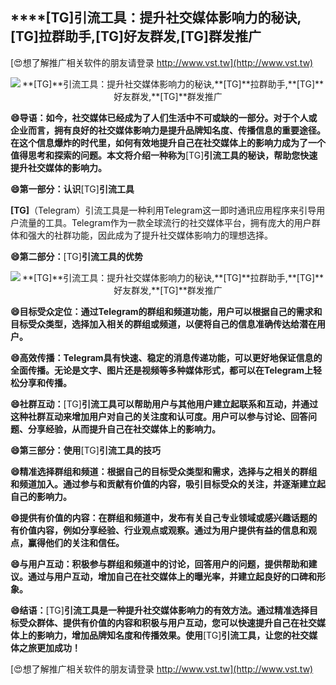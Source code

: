 ## ****[TG]**引流工具：提升社交媒体影响力的秘诀,**[TG]**拉群助手,**[TG]**好友群发,**[TG]**群发推广**

[😍想了解推广相关软件的朋友请登录 http://www.vst.tw](http://www.vst.tw)

 <center><img src="https://vst.tw/MP4/tuiguang/png/3.png" alt="**[TG]**引流工具：提升社交媒体影响力的秘诀,**[TG]**拉群助手,**[TG]**好友群发,**[TG]**群发推广"></center>

**😄导语：如今，社交媒体已经成为了人们生活中不可或缺的一部分。对于个人或企业而言，拥有良好的社交媒体影响力是提升品牌知名度、传播信息的重要途径。在这个信息爆炸的时代里，如何有效地提升自己在社交媒体上的影响力成为了一个值得思考和探索的问题。本文将介绍一种称为**[TG]**引流工具的秘诀，帮助您快速提升社交媒体的影响力。**

**😄第一部分：认识**[TG]**引流工具**

**[TG]**（Telegram）引流工具是一种利用Telegram这一即时通讯应用程序来引导用户流量的工具。Telegram作为一款全球流行的社交媒体平台，拥有庞大的用户群体和强大的社群功能，因此成为了提升社交媒体影响力的理想选择。

**😄第二部分：**[TG]**引流工具的优势**

 <center><img src="https://vst.tw/MP4/tuiguang/png/5.png" alt="**[TG]**引流工具：提升社交媒体影响力的秘诀,**[TG]**拉群助手,**[TG]**好友群发,**[TG]**群发推广"></center>

**😄目标受众定位：通过Telegram的群组和频道功能，用户可以根据自己的需求和目标受众类型，选择加入相关的群组或频道，以便将自己的信息准确传达给潜在用户。**

**😄高效传播：Telegram具有快速、稳定的消息传递功能，可以更好地保证信息的全面传播。无论是文字、图片还是视频等多种媒体形式，都可以在Telegram上轻松分享和传播。**

**😄社群互动：**[TG]**引流工具可以帮助用户与其他用户建立起联系和互动，并通过这种社群互动来增加用户对自己的关注度和认可度。用户可以参与讨论、回答问题、分享经验，从而提升自己在社交媒体上的影响力。**

**😄第三部分：使用**[TG]**引流工具的技巧**

**😄精准选择群组和频道：根据自己的目标受众类型和需求，选择与之相关的群组和频道加入。通过参与和贡献有价值的内容，吸引目标受众的关注，并逐渐建立起自己的影响力。**

**😄提供有价值的内容：在群组和频道中，发布有关自己专业领域或感兴趣话题的有价值内容，例如分享经验、行业观点或观察。通过为用户提供有益的信息和观点，赢得他们的关注和信任。**

**😄与用户互动：积极参与群组和频道中的讨论，回答用户的问题，提供帮助和建议。通过与用户互动，增加自己在社交媒体上的曝光率，并建立起良好的口碑和形象。**

**😄结语：**[TG]**引流工具是一种提升社交媒体影响力的有效方法。通过精准选择目标受众群体、提供有价值的内容和积极与用户互动，您可以快速提升自己在社交媒体上的影响力，增加品牌知名度和传播效果。使用**[TG]**引流工具，让您的社交媒体之旅更加成功！**

[😍想了解推广相关软件的朋友请登录 http://www.vst.tw](http://www.vst.tw)



